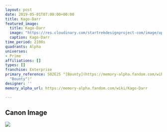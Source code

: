 ```yaml
---
layout: post
date: 2019-05-01T07:00:00+00:00
title: Kago-Darr
featured_image:
  title: Kago-Darr
  image: "https://res.cloudinary.com/startrekdesignproject-com/image/upload/v1556746771/Kago-Darr.png"
  caption: Kago-Darr
time_period: 2100s
quadrants: Alpha
universes:
- Prime
affiliations: []
types: []
franchise: Enterprise
primary_reference: S02E25 "[Bounty](https://memory-alpha.fandom.com/wiki/Bounty
  "Bounty")"
designer: ''
memory_alpha_url: https://memory-alpha.fandom.com/wiki/Kago-Darr

---
```

## Canon Image

![](https://res.cloudinary.com/startrekdesignproject-com/image/upload/v1556746771/Kago-Darr1.jpg)